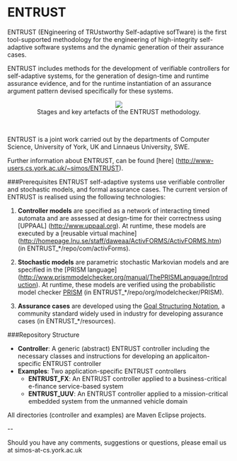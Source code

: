 ENTRUST
=======
ENTRUST (ENgineering of TRUstworthy Self-adaptive sofTware) is the first tool-supported methodology for the engineering of high-integrity self-adaptive software systems and the dynamic generation of their assurance cases. 

ENTRUST includes methods for the development of verifiable controllers for self-adaptive systems, for the generation of design-time and runtime assurance evidence, and for the runtime instantiation of an assurance argument pattern devised specifically for these systems.

<p align="center">
  <img src="http://www-users.cs.york.ac.uk/~simos/ENTRUST/images/ENTRUST/entrust.svg">
  <br />
  Stages and key artefacts of the ENTRUST methodology.
  </p>
<br />

ENTRUST is a joint work carried out by the departments of Computer Science, University of York, UK and Linnaeus University, SWE.

Further information about ENTRUST, can be found [here] (http://www-users.cs.york.ac.uk/~simos/ENTRUST).


###Prerequisites
ENTRUST self-adaptive systems use verifiable controller and stochastic models, and formal assurance cases. The current version of ENTRUST is realised using the following technologies:

1. **Controller models** are specified as a network of interacting timed automata and are assessed at design-time for their correctness using [UPPAAL] (http://www.uppaal.org). At runtime, these models are executed by a [reusable virtual machine] (http://homepage.lnu.se/staff/daweaa/ActivFORMS/ActivFORMS.htm) (in ENTRUST_*/repo/com/activForms).

2. **Stochastic models** are parametric stochastic Markovian models and are specified in the [PRISM language] (http://www.prismmodelchecker.org/manual/ThePRISMLanguage/Introduction). At runtime, these models are verified using the probabilistic model checker [PRISM](http://www.prismmodelchecker.org) (in ENTRUST_*/repo/org/modelchecker/PRISM).

3. **Assurance cases** are developed using the [Goal Structuring Notation](http://www.goalstructuringnotation.info), a community standard widely used in industry for developing assurance cases (in ENTRUST_*/resources). 



###Repository Structure
* __Controller__: A generic (abstract) ENTRUST controller including the necessary classes and instructions for developing an applicaiton-specific ENTRUST controller
* __Examples__: Two application-specific ENTRUST controllers
  * __ENTRUST_FX__: An ENTRUST controller applied to a business-critical e-finance service-based system
  * __ENTRUST_UUV__: An ENTRUST controller applied to a mission-critical embedded system from the unmanned vehicle domain

All directories (controller and examples) are Maven Eclipse projects.


--
   
   
Should you have any comments, suggestions or questions, please email us at simos-at-cs.york.ac.uk
